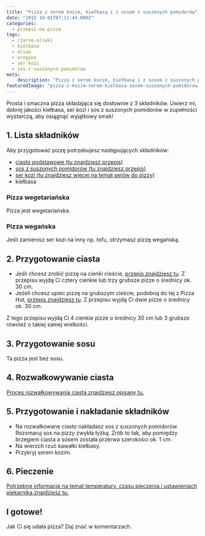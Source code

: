 ```yaml
---
title: "Pizza z serem kozim, kiełbasą i z sosem z suszonych pomidorów"
date: "2015-10-01T07:11:44.000Z"
categories: 
  - przepis-na-pizze
tags: 
  - czarne-oliwki
  - kielbasa
  - oliwa
  - oregano
  - ser-kozi
  - sos-z-suszonych-pomidorow
meta: 
    description: "Pizza z serem kozim, kiełbasą i z sosem z suszonych pomidorów - prosta i smaczna pizza składająca się dosłownie z 3 składników."
featuredImage: "pizza-z-kozim-serem-kielbasa-sosem-suszonych-pomidorow.jpg"
---
```


Prosta i smaczna pizza składająca się dosłownie z 3 składników. Uwierz mi, dobrej jakości kiełbasa, ser kozi i sos z suszonych pomidorów w zupełności wystarczą, aby osiągnąć wyjątkowy smak!

## 1\. Lista składników

Aby przygotować pizzę potrzebujesz następujących składników:

- <a title="Przepis na ciasto podstawowe" href="/przepis-na-ciasto-na-pizze/">ciasto podstawowe (tu znajdziesz przepis)</a>
- <a title="Przepis na sos z suszonych pomidorów" href="/sos-suszone-pomidory/">sos z suszonych pomidorów (tu znajdziesz przepis)</a>
- <a title="Ser do pizzy" href="/jaki-ser-wybrac-do-pizzy/">ser kozi (tu znajdziesz więcej na temat serów do pizzy)</a>
- kiełbasa

### Pizza wegetariańska

Pizza jest wegetariańska.

### Pizza wegańska

Jeśli zamienisz ser kozi na inny np. tofu, otrzymasz pizzę wegańską.

## 2\. Przygotowanie ciasta

- Jeśli chcesz zrobić pizzę na cienki cieście, <a title="Przepis na ciasto podstawowe" href="/przepis-na-ciasto-na-pizze/">przepis znajdziesz tu</a>. Z przepisu wyjdą Ci cztery cienkie lub trzy grubsze pizze o średnicy ok. 30 cm.
- Jeżeli chcesz upiec pizzę na grubszym cieście, podobną do tej z Pizza Hut, <a title="Przepis na pizzę na grubym cieście" href="/jak-zrobic-ciasto-na-pizze-jak-w-pizza-hut/">przepis znajdziesz tu</a>. Z przepisu wyjdą Ci dwie pizze o średnicy ok. 30 cm.

Z tego przepisu wyjdą Ci 4 cienkie pizze o średnicy 30 cm lub 3 grubsze również o takiej samej wielkości.

## 3\. Przygotowanie sosu

Ta pizza jest bez sosu.

## 4\. Rozwałkowywanie ciasta

<a title="Rozwałkowywanie ciasta" href="/jak-walkowac-ciasto-pizzy/">Proces rozwałkowywania ciasta znajdziesz opisany tu.</a>

## 5\. Przygotowanie i nakładanie składników

- Na rozwałkowane ciasto nakładasz sos z suszonych pomidorów. Rozsmaruj sos na pizzy zwykła łyżką. Zrób to tak, aby pomiędzy brzegiem ciasta a sosem została przerwa szerokości ok. 1 cm.
- Na wierzch rzuć kawałki kiełbasy.
- Przykryj serem kozim.

## 6\. Pieczenie

<a title="Jak ustawić piekarnik do pieczenia pizzy" href="/jak-ustawic-piekarnik-pieczenia-pizzy/">Potrzebne informacje na temat temperatury, czasu pieczenia i ustawieniach piekarnika znajdziesz tu.</a>

## I gotowe!

Jak Ci się udała pizza? Daj znać w komentarzach.
